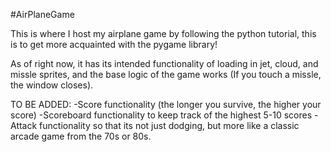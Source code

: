 #AirPlaneGame

This is where I host my airplane game by following the python tutorial, this is to get more acquainted with the pygame library!

As of right now, it has its intended functionality of loading in jet, cloud, and missle sprites, and the base logic of the game works (If you touch a missle, the window closes).

TO BE ADDED:
-Score functionality (the longer you survive, the higher your score)
-Scoreboard functionality to keep track of the highest 5-10 scores
-Attack functionality so that its not just dodging, but more like a classic arcade game from the 70s or 80s.
